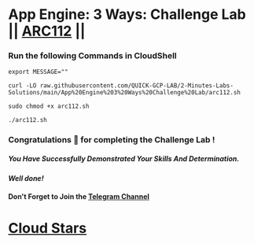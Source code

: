 # App Engine: 3 Ways: Challenge Lab || [ARC112](https://www.cloudskillsboost.google/games/5379/labs/34885) ||

### Run the following Commands in CloudShell

```
export MESSAGE=""
```

```
curl -LO raw.githubusercontent.com/QUICK-GCP-LAB/2-Minutes-Labs-Solutions/main/App%20Engine%203%20Ways%20Challenge%20Lab/arc112.sh

sudo chmod +x arc112.sh

./arc112.sh
```

### Congratulations 🎉 for completing the Challenge Lab !

##### *You Have Successfully Demonstrated Your Skills And Determination.*

#### *Well done!*

#### Don't Forget to Join the [Telegram Channel](https://t.me/cloudstars24)

# [Cloud Stars](https://www.youtube.com/@cloud-stars)
